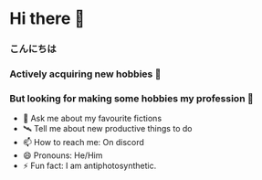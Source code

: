 # Hi there 👋

### こんにちは

### Actively acquiring new hobbies 📖
### But looking for making some hobbies my profession 🗿

<!-- - 🔭 I’m currently working on 
- 🌱 I’m currently learning 
- 👯 I’m looking to collaborate on ...
- 🤔 I’m looking for help with ... -->
- 💬 Ask me about my favourite fictions
- 🛰 Tell me about new productive things to do
- 📫 How to reach me: On discord
- 😄 Pronouns: He/Him
- ⚡ Fun fact: I am antiphotosynthetic. 

